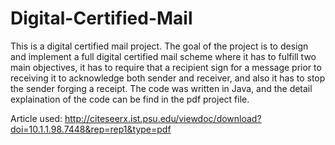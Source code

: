 # Digital-Certified-Mail
This is a digital certified mail project. The goal of the project is to design and implement a full digital certified mail scheme where it has to fulfill two main objectives, it has to require that a  recipient sign for a  message prior to receiving it to acknowledge both sender and receiver, and also it has to stop the sender forging a receipt. The code was written in Java, and the detail explaination of the code can be find in the pdf project file.

Article used:
http://citeseerx.ist.psu.edu/viewdoc/download?doi=10.1.1.98.7448&rep=rep1&type=pdf
